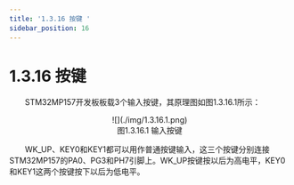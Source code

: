 ```yaml
---
title: '1.3.16 按键 '
sidebar_position: 16
---
```


# 1.3.16 按键 

&emsp;&emsp;STM32MP157开发板板载3个输入按键，其原理图如图1.3.16.1所示：

<center>
![](./img/1.3.16.1.png)<br/>
图1.3.16.1 输入按键
</center>


&emsp;&emsp;WK_UP、KEY0和KEY1都可以用作普通按键输入，这三个按键分别连接STM32MP157的PA0、PG3和PH7引脚上。WK_UP按键按以后为高电平，KEY0和KEY1这两个按键按下以后为低电平。

















